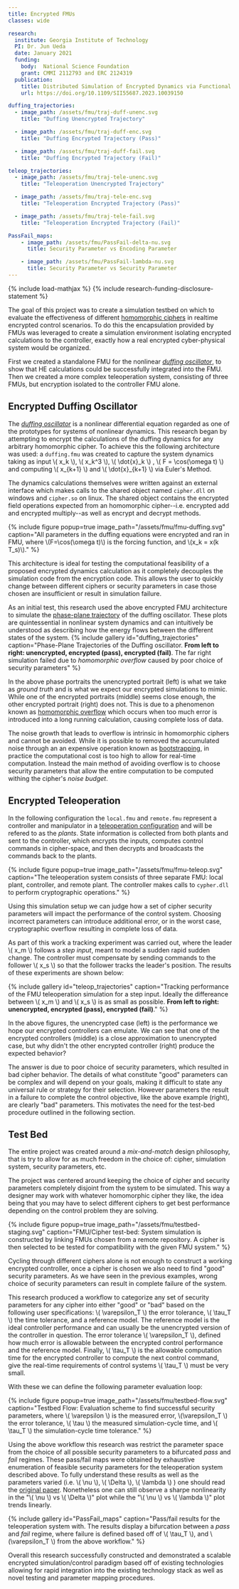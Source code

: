 ```yaml
---
title: Encrypted FMUs
classes: wide

research:
  institute: Georgia Institute of Technology
  PI: Dr. Jun Ueda
  date: January 2021
  funding:
    body:  National Science Foundation
    grant: CMMI 2112793 and ERC 2124319
  publication:
    title: Distributed Simulation of Encrypted Dynamics via Functional Mockup Units
    url: https://doi.org/10.1109/SII55687.2023.10039150

duffing_trajectories:
  - image_path: /assets/fmu/traj-duff-unenc.svg
    title: "Duffing Unencrypted Trajectory"

  - image_path: /assets/fmu/traj-duff-enc.svg
    title: "Duffing Encrypted Trajectory (Pass)"

  - image_path: /assets/fmu/traj-duff-fail.svg
    title: "Duffing Encrypted Trajectory (Fail)"

teleop_trajectories:
  - image_path: /assets/fmu/traj-tele-unenc.svg
    title: "Teleoperation Unencrypted Trajectory"

  - image_path: /assets/fmu/traj-tele-enc.svg
    title: "Teleoperation Encrypted Trajectory (Pass)"

  - image_path: /assets/fmu/traj-tele-fail.svg
    title: "Teleoperation Encrypted Trajectory (Fail)"

PassFail_maps:
    - image_path: /assets/fmu/PassFail-delta-nu.svg
      title: Security Parameter vs Encoding Parameter

    - image_path: /assets/fmu/PassFail-lambda-nu.svg
      title: Security Parameter vs Security Parameter
---
```


{% include load-mathjax %}
{% include research-funding-disclosure-statement %}

The goal of this project was to create a simulation testbed on which to evaluate the effectiveness of different [homomorphic ciphers](/learning/what-is-a-homomorphic-cipher.md) in realtime encrypted control scenarios.
To do this the encapsulation provided by FMUs was leveraged to create a simulation environment isolating encrypted calculations to the controller, exactly how a real encrypted cyber-physical system would be organized.

First we created a standalone FMU for the nonlinear [*duffing oscillator*](https://en.wikipedia.org/wiki/Duffing_equation), to show that HE calculations could be successfully integrated into the FMU.
Then we created a more complex teleoperation system, consisting of three FMUs, but encryption isolated to the controller FMU alone.


## Encrypted Duffing Oscillator
The [*duffing oscillator*](https://en.wikipedia.org/wiki/Duffing_equation) is a nonlinear differential equation regarded as one of the prototypes for systems of nonlinear dynamics.
This research began by attempting to encrypt the calculations of the duffing dynamics for any arbitrary homomorphic cipher.
To achieve this the following architecture was used: a `duffing.fmu` was created to capture the system dynamics taking as input \\( x\_k \\), \\( x\_k^3 \\), \\( \dot{x}\_k \\) , \\( F = \cos(\omega t) \\) and computing \\( x\_{k+1} \\) and \\( \dot{x}\_{k+1} \\) via Euler's Method.

The dynamics calculations themselves were written against an external interface which makes calls to the shared object named `cipher.dll` on windows and `cipher.so` on linux.
The shared object contains the encrypted field operations expected from an homomorphic cipher--i.e. encrypted add and encrypted multiply--as well as encrypt and decrypt methods.

{% include figure 
    popup=true 
    image_path="/assets/fmu/fmu-duffing.svg"
    caption="All parameters in the duffing equations were encrypted and ran in FMU, where \\(F=\cos(\omega t)\\) is the forcing function, and \\(x\_k = x(k T\_s)\\)." %}

This architecture is ideal for testing the computational feasibility of a proposed encrypted dynamics calculation as it completely decouples the simulation code from the encryption code.
This allows the user to quickly change between different ciphers or security parameters in case those chosen are insufficient or result in simulation failure.

As an initial test, this research used the above encrypted FMU architecture to simulate the [phase-plane trajectory](https://en.wikipedia.org/wiki/Phase_portrait) of the duffing oscillator.
These plots are quintessential in nonlinear system dynamics and can intuitively be understood as describing how the energy flows between the different states of the system.
{% include gallery 
    id="duffing_trajectories"
    caption="Phase-Plane Trajectories of the Duffing oscillator. **From left to right: unencrypted, encrypted (pass), encrypted (fail)**. The far right simulation failed due to *homomorphic overflow* caused by poor choice of security parameters" %}

In the above phase portraits the unencrypted portrait (left) is what we take as *ground truth* and is what we expect our encrypted simulations to mimic.
While one of the encrypted portraits (middle) seems close enough, the other encrypted portrait (right) does not.
This is due to a phenomenon known as [homomorphic overflow]() which occurs when too much error is introduced into a long running calculation, causing complete loss of data.

The noise growth that leads to overflow is intrinsic in homomorphic ciphers and cannot be avoided.
While it is possible to removed the accumulated noise through an an expensive operation known as [bootstrapping](), in practice the computational cost is too high to allow for real-time computation.
Instead the main method of avoiding overflow is to choose security parameters that allow the entire computation to be computed withing the cipher's *noise budget*.

## Encrypted Teleoperation
In the following configuration the `local.fmu` and `remote.fmu` represent a controller and manipulator in a [teleoperation configuration](/learning/teleoperation.md) and will be refered to as the *plants*.
State information is collected from both plants and sent to the controller, which encrypts the inputs, computes control commands in cipher-space, and then decrypts and broadcasts the commands back to the plants.

{% include figure 
    popup=true 
    image_path="/assets/fmu/fmu-teleop.svg"
    caption="The teleoperation system consists of three separate FMU: local plant, controller, and remote plant. The controller makes calls to `cypher.dll` to perform cryptographic operations." %}

Using this simulation setup we can judge how a set of cipher security parameters will impact the performance of the control system.
Choosing incorrect parameters can introduce additional error, or in the worst case, cryptographic overflow resulting in complete loss of data.

As part of this work a tracking experiment was carried out, where the leader \\( x_m \\) follows a *step input*, meant to model a sudden rapid sudden change.
The controller must compensate by sending commands to the follower \\( x_s \\) so that the follower tracks the leader's position.
The results of these experiments are shown below:


{% include gallery 
    id="teleop_trajectories"
    caption="Tracking performance of the FMU teleoperation simulation for a step input. Ideally the differeance between \\( x_m \\) and \\( x_s \\) is as small as possible. **From left to right: unencrypted, encrypted (pass), encrypted (fail)**." %}

In the above figures, the unencrypted case (left) is the performance we hope our encrypted controllers can emulate.
We can see that one of the encrypted controllers (middle) is a close approximation to unencrypted case, but why didn't the other encrypted controller (right) produce the expected behavior?

The answer is due to poor choice of security parameters, which resulted in bad cipher behavior. 
The details of what constitute "good" parameters can be complex and will depend on your goals,
 making it difficult to state any universal rule or strategy for their selection.
However parameters the result in a failure to complete the control objective, like the above example (right), are clearly "bad" parameters.
This motivates the need for the test-bed procedure outlined in the following section.

## Test Bed
The entire project was created around a *mix-and-match* design philosophy, that is try to allow for as much freedom in the choice of: cipher, simulation system, security parameters, etc.

The project was centered around keeping the choice of cipher and security parameters completely disjoint from the system to be simulated.
This way a designer may work with whatever homomorphic cipher they like, the idea being that you may have to select different ciphers to get best performance depending on the control problem they are solving.

{% include figure 
    popup=true 
        image_path="/assets/fmu/testbed-staging.svg"
caption="FMU/Cipher test-bed: System simulation is constructed by linking FMUs chosen from a remote repository. A cipher is then selected to be tested for compatibility with the given FMU system." %}

Cycling through different ciphers alone is not enough to construct a working encrypted controller, once a cipher is chosen we also need to find "good" security parameters.
As we have seen in the previous examples, wrong choice of security parameters can result in complete failure of the system.

This research produced a workflow to categorize any set of security parameters for any cipher into either "good" or "bad" based on the following user specifications: \\( \varepsilon_T \\) the error tolerance, \\( \tau_T \\) the time tolerance, and a reference model.
The reference model is the ideal controller performance and can usually be the unencrypted version of the controller in question.
The error tolerance \\( \varepsilon_T \\), defined how much error is allowable between the encrypted control performance and the reference model.
Finally, \\( \tau_T \\) is the allowable computation time for the encrypted controller to compute the next control command, give the real-time requirements of control systems \\( \tau_T \\) must be very small.

With these we can define the following parameter evaluation loop:


{% include figure 
    popup=true 
    image_path="/assets/fmu/testbed-flow.svg"
    caption="Testbed Flow: Evaluation scheme to find successful security parameters, where \\( \varepsilon \\) is the measured error, \\(\varepsilon_T \\) the error tolerance, \\( \tau \\) the measured simulation-cycle time, and \\( \tau_T \\) the simulation-cycle time tolerance." %}

Using the above workflow this research was restrict the parameter space from the choice of all possible security parameters to a bifurcated *pass* and *fail* regimes.
These pass/fail maps were obtained by exhaustive enumeration of feasible security parameters for the teleoperation system described above.
To fully understand these results as well as the parameters varied (i.e. \\( \nu \\), \\( \Delta \\), \\( \lambda \\)  ) one should read the [original paper]({{page.research.publication.url}}).
Nonetheless one can still observe a sharpe nonlinearity in the "\\( \nu \\) vs \\( \Delta \\)" plot while the "\\( \nu \\) vs \\( \lambda \\)" plot trends linearly.

{% include gallery 
    id="PassFail_maps"
    caption="Pass/fail results for the teleoperation system with. The results display a bifurcation between a *pass* and *fail* regime, where failure is defined based off of \\( \tau_T \\), and \\(\varepsilon_T \\) from the above workflow." %}

Overall this research successfully constructed and demonstrated a scalable encrypted simulation/control paradigm based off of existing technologies allowing for rapid integration into the existing technology stack as well as novel testing and parameter mapping procedures.  